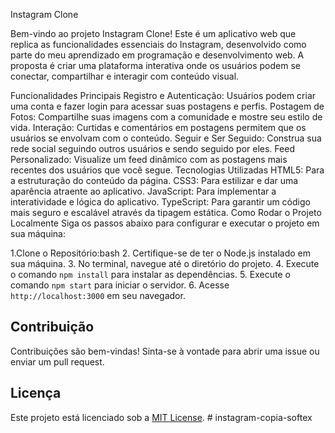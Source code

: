 Instagram Clone

Bem-vindo ao projeto Instagram Clone! Este é um aplicativo web que replica as funcionalidades essenciais do Instagram, desenvolvido como parte do meu aprendizado em programação e desenvolvimento web. A proposta é criar uma plataforma interativa onde os usuários podem se conectar, compartilhar e interagir com conteúdo visual.

Funcionalidades Principais
Registro e Autenticação: Usuários podem criar uma conta e fazer login para acessar suas postagens e perfis.
Postagem de Fotos: Compartilhe suas imagens com a comunidade e mostre seu estilo de vida.
Interação: Curtidas e comentários em postagens permitem que os usuários se envolvam com o conteúdo.
Seguir e Ser Seguido: Construa sua rede social seguindo outros usuários e sendo seguido por eles.
Feed Personalizado: Visualize um feed dinâmico com as postagens mais recentes dos usuários que você segue.
Tecnologias Utilizadas
HTML5: Para a estruturação do conteúdo da página.
CSS3: Para estilizar e dar uma aparência atraente ao aplicativo.
JavaScript: Para implementar a interatividade e lógica do aplicativo.
TypeScript: Para garantir um código mais seguro e escalável através da tipagem estática.
Como Rodar o Projeto Localmente
Siga os passos abaixo para configurar e executar o projeto em sua máquina:

1.Clone o Repositório:bash
2. Certifique-se de ter o Node.js instalado em sua máquina.
3. No terminal, navegue até o diretório do projeto.
4. Execute o comando `npm install` para instalar as dependências.
5. Execute o comando `npm start` para iniciar o servidor.
6. Acesse `http://localhost:3000` em seu navegador.

## Contribuição

Contribuições são bem-vindas! Sinta-se à vontade para abrir uma issue ou enviar um pull request.

## Licença

Este projeto está licenciado sob a [MIT License](LICENSE).
#   i n s t a g r a m - c o p i a - s o f t e x 
 
 
